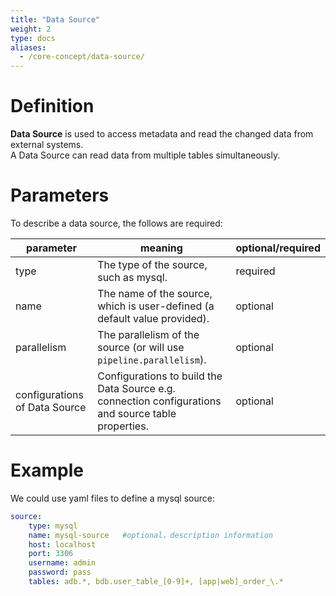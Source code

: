 ```yaml
---
title: "Data Source"
weight: 2
type: docs
aliases:
  - /core-concept/data-source/
---
```

<!--
Licensed to the Apache Software Foundation (ASF) under one
or more contributor license agreements.  See the NOTICE file
distributed with this work for additional information
regarding copyright ownership.  The ASF licenses this file
to you under the Apache License, Version 2.0 (the
"License"); you may not use this file except in compliance
with the License.  You may obtain a copy of the License at

  http://www.apache.org/licenses/LICENSE-2.0

Unless required by applicable law or agreed to in writing,
software distributed under the License is distributed on an
"AS IS" BASIS, WITHOUT WARRANTIES OR CONDITIONS OF ANY
KIND, either express or implied.  See the License for the
specific language governing permissions and limitations
under the License.
-->

# Definition
**Data Source** is used to access metadata and read the changed data from external systems.   
A Data Source can read data from multiple tables simultaneously.

# Parameters
To describe a data source, the follows are required:

| parameter                     | meaning                                                                                             | optional/required |
|-------------------------------|-----------------------------------------------------------------------------------------------------|-------------------|
| type                          | The type of the source, such as mysql.                                                              | required          |
| name                          | The name of the source, which is user-defined (a default value provided).                           | optional          |
| parallelism                   | The parallelism of the source (or will use `pipeline.parallelism`).                                 | optional          |
| configurations of Data Source | Configurations to build the Data Source e.g. connection configurations and source table properties. | optional          |

# Example
We could use yaml files to define a mysql source:
```yaml
source:
    type: mysql
    name: mysql-source   #optional，description information
    host: localhost
    port: 3306
    username: admin
    password: pass
    tables: adb.*, bdb.user_table_[0-9]+, [app|web]_order_\.*
```
